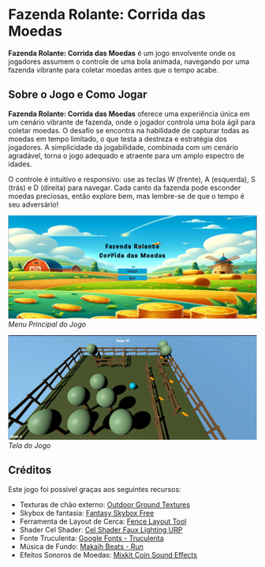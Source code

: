 # Fazenda Rolante: Corrida das Moedas

**Fazenda Rolante: Corrida das Moedas** é um jogo envolvente onde os jogadores assumem o controle de uma bola animada, navegando por uma fazenda vibrante para coletar moedas antes que o tempo acabe.

## Sobre o Jogo e Como Jogar

**Fazenda Rolante: Corrida das Moedas** oferece uma experiência única em um cenário vibrante de fazenda, onde o jogador controla uma bola ágil para coletar moedas. O desafio se encontra na habilidade de capturar todas as moedas em tempo limitado, o que testa a destreza e estratégia dos jogadores. A simplicidade da jogabilidade, combinada com um cenário agradável, torna o jogo adequado e atraente para um amplo espectro de idades.

O controle é intuitivo e responsivo: use as teclas W (frente), A (esquerda), S (trás) e D (direita) para navegar. Cada canto da fazenda pode esconder moedas preciosas, então explore bem, mas lembre-se de que o tempo é seu adversário!

![Menu Principal - Fazenda Rolante](./Menu%20Principal%20-%20Fazenda%20Rolante.png)
*Menu Principal do Jogo*

![Tela do Jogo - Fazenda Rolante](./Tela%20do%20Jogo%20-%20Fazenda%20Rolante.png)
*Tela do Jogo*

## Créditos

Este jogo foi possível graças aos seguintes recursos:

- Texturas de chão externo: [Outdoor Ground Textures](https://assetstore.unity.com/packages/2d/textures-materials/floors/outdoor-ground-textures-12555)
- Skybox de fantasia: [Fantasy Skybox Free](https://assetstore.unity.com/packages/2d/textures-materials/sky/fantasy-skybox-free-18353)
- Ferramenta de Layout de Cerca: [Fence Layout Tool](https://assetstore.unity.com/packages/tools/utilities/fence-layout-tool-162856)
- Shader Cel Shader: [Cel Shader Faux Lighting URP](https://assetstore.unity.com/packages/vfx/shaders/cel-shader-faux-lighting-urp-265078)
- Fonte Truculenta: [Google Fonts - Truculenta](https://fonts.google.com/specimen/Truculenta?query=t)
- Música de Fundo: [Makaih Beats - Run](https://freemusicarchive.org/music/Makaih_Beats/run/run-3/)
- Efeitos Sonoros de Moedas: [Mixkit Coin Sound Effects](https://mixkit.co/free-sound-effects/coin/)

